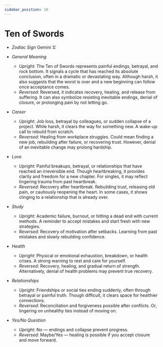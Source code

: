 ```yaml
---
sidebar_position: 10
---
```


# Ten of Swords

- *Zodiac Sign* Gemini ♊️
- *General Meaning*
  - *Upright:* The Ten of Swords represents painful endings, betrayal, and rock bottom. It signals a cycle that has reached its absolute conclusion, often in a dramatic or devastating way. Although harsh, it also suggests that the worst is over and a new beginning can follow once acceptance comes.
  - *Reversed:* Reversed, it indicates recovery, healing, and release from suffering. It can also symbolize resisting inevitable endings, denial of closure, or prolonging pain by not letting go.

- *Career*
  - *Upright:* Job loss, betrayal by colleagues, or sudden collapse of a project. While harsh, it clears the way for something new. A wake-up call to rebuild from scratch.
  - *Reversed:* Healing from workplace struggles. Could mean finding a new job, rebuilding after failure, or recovering trust. However, denial of an inevitable change may prolong hardship.

- *Love*
  - *Upright:* Painful breakups, betrayal, or relationships that have reached an irreversible end. Though heartbreaking, it provides clarity and freedom for a new chapter. For singles, it may reflect lingering trauma from past heartbreak.
  - *Reversed:* Recovery after heartbreak. Rebuilding trust, releasing old pain, or cautiously reopening the heart. In some cases, it shows clinging to a relationship that is already over.

- *Study*
  - *Upright:* Academic failure, burnout, or hitting a dead end with current methods. A reminder to accept mistakes and start fresh with new strategies.
  - *Reversed:* Recovery of motivation after setbacks. Learning from past mistakes and slowly rebuilding confidence.

- *Health*
  - *Upright:* Physical or emotional exhaustion, breakdown, or health crises. A strong warning to rest and care for yourself.
  - *Reversed:* Recovery, healing, and gradual return of strength. Alternatively, denial of health problems may prevent true recovery.

- *Relationships*
  - *Upright:* Friendships or social ties ending suddenly, often through betrayal or painful truth. Though difficult, it clears space for healthier connections.
  - *Reversed:* Reconciliation and forgiveness possible after conflicts. Or, lingering on unhealthy ties instead of moving on.

- *Yes/No Question*
  - *Upright:* No — endings and collapse prevent progress.
  - *Reversed:* Maybe/Yes — healing is possible if you accept closure and move forward.
